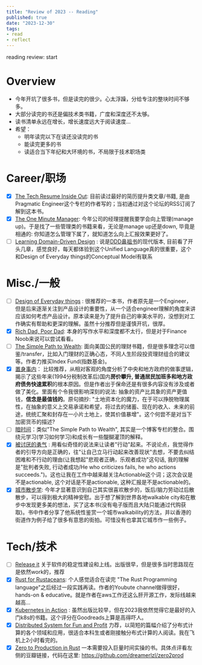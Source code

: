 ```yaml
---
title: "Review of 2023 -- Reading"
published: true
date: "2023-12-30"
tags:
- read
- reflect
---
```


reading review: start

<!-- excerpt -->

# Overview

- 今年开坑了很多书，但是读完的很少。心太浮躁，分给专注的整块时间不够多。
- 大部分读完的书还是偏技术类书籍，广度和深度还不太够。
- 读书清单永远在增长，增长速度远大于阅读速度...
- 希望：
  - 明年读完以下在读还没读完的书
  - 能读完更多的书
  - 读适合当下年纪和大环境的书，不局限于技术职场类

# Career/职场

- [x] [The Tech Resume Inside Out](https://www.goodreads.com/book/show/55608536-the-tech-resume-inside-out?from_search=true&from_srp=true&qid=tOzMDDRc3w&rank=1):
      目前读过最好的简历提升类文章/书籍, 是由Pragmatic Engineer这个专栏的作者写的；当初通过对这个论坛的RSS订阅了解到这本书。
- [x] [The One Minute Manager](): 今年公司的经理提醒我要学会向上管理(manage
      up)。于是找了一些管理类的书籍来看，无论是manage up还是down, 毕竟是相通的: 你知道怎么管理下属了，就知道怎么向上汇报效果更好了。
- [ ] [Learning Domain-Driven Design](https://www.goodreads.com/book/show/57573212-learning-domain-driven-design)
      :
      说是[DDD鼻祖书](https://www.goodreads.com/book/show/179133.Domain_Driven_Design?ref=nav_sb_ss_1_20)的现代版本,
      目前看了开头几章，感觉良好，每天都体验到这个Unified Language真的很重要，这个和Design of Everyday
      things的Conceptual Model有联系

# Misc./一般

- [ ] [Design of Everyday things](https://www.goodreads.com/book/show/840.The_Design_of_Everyday_Things)
      :
      很推荐的一本书，作者原先是一个Engineer，但是后来逐渐关注到产品设计的重要性，从一个适合engineer理解的角度来讲应该如何考虑产品设计。原本读来是为了提升自己的审美水平的，没想到对工作确实有帮助和更深的理解。虽然十分推荐但是谨慎开坑，很厚。
- [x] [Rich Dad, Poor Dad](https://www.goodreads.com/book/show/69571.Rich_Dad_Poor_Dad?from_search=true&from_srp=true&qid=NSO90ORhP7&rank=1):
      本身的写作水平和深度都不太行，但是对于Finance Noob来说可以尝试看看。
- [ ] [The Simple Path to Wealth](https://www.goodreads.com/book/show/30646587-the-simple-path-to-wealth):
      面向美国公民的理财书籍，但是很多理念可以借鉴/transfer，比如入门理财的正确心态，不同人生阶段投资理财组合的建议等。作者力推买Index
      Fund(指数基金)。
- [x] [置身事内](https://book.douban.com/subject/35546622/)：
      比较推荐，从相对客观的角度分析了中央和地方政府的做事逻辑，揭示了这些年来(1994分税制改革后)国内**房价攀升,
      普通居民加班多和地方政府债务快速累积**的根本原因。但是作者出于保命还是有很多内容没有涉及或者做了美化。里面有个令我很影响深刻的说法:
      抽象的资产比具象的资产更值钱，**信念是最值钱的**。原句摘抄:
      "土地资本化的魔力，在于可以挣脱物理属性，在抽象的意义上交易承诺和希望，将过去的储蓄、现在的收入、未来的前途，统统汇聚和封存在一小片土地上，使其价值暴增"。这个何尝不是对当下加密货币的描述?
- [ ] [暗时间](https://book.douban.com/subject/35858123/)：类似"The Simple Path to
      Wealth", 其实是一个博客专栏的整合。围绕元学习(学习如何学习)和成长有一些醍醐灌顶的解释。
- [x] [被讨厌的勇气](https://book.douban.com/subject/26369699/) :
      用看似奇怪的说法来让读者"行动"起来。不说论点，我觉得作者的引导方向是正确的，往"让自己立马行动起来改善现状"去想，不要去纠结困难和不行动的理由(让我想起"悲观者正确，乐观者成功"这句话,
      我的理解是"批判者失败, 行动者成功/He who criticizes fails, he who actions
      succeeds.")。这也让我在工作中越来越关注Actionable这个词；这次会议是不是actionable,
      这个对话是不是actionable, 这种汇报是不是actionable的。
- [x] [城市散步学](https://book.douban.com/subject/36466868/):
      今年才显著意识到自己其实很喜欢散步的，饭后/脑力劳动过后散散步，可以得到极大的精神安慰。出于想了解到世界各地walkable
      city和在散步中发现更多美的想法，买了这本书(没有电子版而且大陆只能通过代购获取)。书中作者分享了他系统性鉴赏一个城市walkability的方法，并以香港的街道作为例子给了很多有意思的街拍。可惜没有也拿其它城市作一些例子。

# Tech/技术

- [ ] [Release it](https://www.goodreads.com/book/show/1069827.Release_It_?from_search=true&from_srp=true&qid=rQrMs5gl04&rank=1)
      关于软件的稳定性建设和上线。出版很早，但是很多当时思路现在是依然work的，推荐
- [x] [Rust for Rustaceans](https://www.goodreads.com/book/show/58244064-rust-for-rustaceans?from_search=true&from_srp=true&qid=cPrjw58gdi&rank=1):
      个人感觉适合在读完 "The Rust Programming language"之后经过一段实践再读。作者的Youbute
      channel做得很好，hands-on & educative。就是作者在aws工作还这么肝开源工作，发际线越来越高...
- [x] [Kubernetes in Action](https://www.goodreads.com/book/show/34013922-kubernetes-in-action?from_search=true&from_srp=true&qid=uf0jrPsizG&rank=1)
      : 虽然出版比较早，但在2023我依然觉得它是最好的入门k8s的书籍。这个评分在Goodreads上算是高得吓人。
- [x] [Distributed System for Fun and Profit](https://www.goodreads.com/book/show/1069827.Release_It_?from_search=true&from_srp=true&qid=rQrMs5gl04&rank=1)
      力荐，以简短的篇幅介绍了分布式计算的各个领域和应用，很适合本科生或者刚接触分布式计算的人阅读。我在飞机上2小时看完的。
- [x] [Zero to Production in Rust](https://book.douban.com/subject/36292936/)
      一本需要投入巨量时间实操的书。具体点评看左侧的豆瓣链接，代码在这里: https://github.com/dreamerlzl/zero2prod
